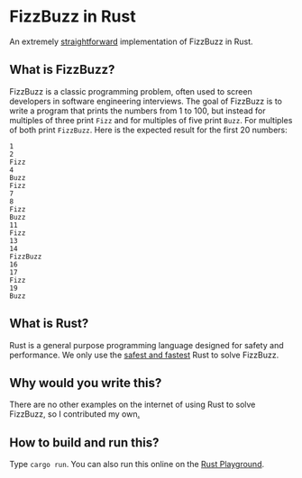 # FizzBuzz in Rust

An extremely [straightforward](src/main.rs) implementation of FizzBuzz in Rust.

## What is FizzBuzz?

FizzBuzz is a classic programming problem, often used to screen developers in
software engineering interviews. The goal of FizzBuzz is to write a program that
prints the numbers from 1 to 100, but instead for multiples of three print `Fizz`
and for multiples of five print `Buzz`. For multiples of both print `FizzBuzz`.
Here is the expected result for the first 20 numbers:

```
1
2
Fizz
4
Buzz
Fizz
7
8
Fizz
Buzz
11
Fizz
13
14
FizzBuzz
16
17
Fizz
19
Buzz
```

## What is Rust?

Rust is a general purpose programming language designed for safety and
performance. We only use the [safest and fastest](src/main.rs) Rust to solve
FizzBuzz.

## Why would you write this?

There are no other examples on the internet of using Rust to solve FizzBuzz, so
I contributed my own[.](docs/SOLUTION.md)

## How to build and run this?

Type `cargo run`. You can also run this online on the [Rust Playground](https://play.rust-lang.org/?version=stable&mode=debug&edition=2018&gist=81b6d4f2467b467458b82e6574459aa6).
